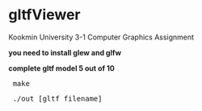 # gltfViewer
 Kookmin University 3-1 Computer Graphics Assignment

**you need to install glew and glfw** 

**complete gltf model 5 out of 10**

<pre> make </pre>

<pre> ./out [gltf filename] </pre>
